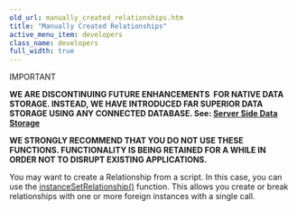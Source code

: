```yaml
---
old_url: manually_created_relationships.htm
title: "Manually Created Relationships"
active_menu_item: developers
class_name: developers
full_width: true
---
```



IMPORTANT

**WE ARE DISCONTINUING FUTURE ENHANCEMENTS  FOR NATIVE DATA STORAGE. INSTEAD, WE HAVE INTRODUCED FAR SUPERIOR DATA STORAGE USING ANY CONNECTED DATABASE. See: [Server Side Data Storage](/developers/documentation/product-guide/data-storage/server-side-data-storage/)**

**WE STRONGLY RECOMMEND THAT YOU DO NOT USE THESE FUNCTIONS. FUNCTIONALITY IS BEING RETAINED FOR A WHILE IN ORDER NOT TO DISRUPT EXISTING APPLICATIONS.**

You may want to create a Relationship from a script. In this case, you can use the [instanceSetRelationship()](/developers/documentation/scripting-apis/client-api/instance-data-functions/instancesetrelationship) function. This allows you create or break relationships with one or more foreign instances with a single call.


